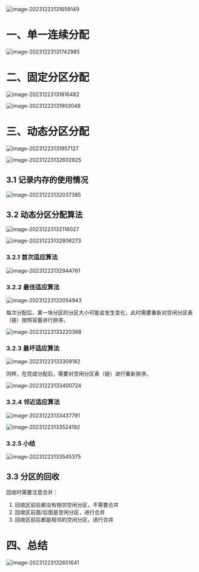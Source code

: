 ![image-20231223131659149](04.内存空间的分配—连续分配方式.assets/image-20231223131659149.png)

# 一、单一连续分配

![image-20231223131742985](04.内存空间的分配—连续分配方式.assets/image-20231223131742985.png)

# 二、固定分区分配

![image-20231223131816482](04.内存空间的分配—连续分配方式.assets/image-20231223131816482.png)

![image-20231223131903048](04.内存空间的分配—连续分配方式.assets/image-20231223131903048.png)

# 三、动态分区分配

![image-20231223131957127](04.内存空间的分配—连续分配方式.assets/image-20231223131957127.png)

![image-20231223132602825](04.内存空间的分配—连续分配方式.assets/image-20231223132602825.png)

## 3.1  记录内存的使用情况

![image-20231223132037385](04.内存空间的分配—连续分配方式.assets/image-20231223132037385.png)

## 3.2  动态分区分配算法

![image-20231223132116027](04.内存空间的分配—连续分配方式.assets/image-20231223132116027.png)

![image-20231223132806273](04.内存空间的分配—连续分配方式.assets/image-20231223132806273.png)

### 3.2.1  首次适应算法

![image-20231223132944761](04.内存空间的分配—连续分配方式.assets/image-20231223132944761.png)

### 3.2.2  最佳适应算法

![image-20231223133054943](04.内存空间的分配—连续分配方式.assets/image-20231223133054943.png)

每次分配后，某一块分区的分区大小可能会发生变化，此时需要重新对空闲分区表（链）按照容量进行排序。

![image-20231223133220368](04.内存空间的分配—连续分配方式.assets/image-20231223133220368.png)

### 3.2.3 最坏适应算法

![image-20231223133309182](04.内存空间的分配—连续分配方式.assets/image-20231223133309182.png)

同样，在完成分配后，需要对空闲分区表（链）进行重新排序。

![image-20231223133400724](04.内存空间的分配—连续分配方式.assets/image-20231223133400724.png)

### 3.2.4 邻近适应算法

![image-20231223133437791](04.内存空间的分配—连续分配方式.assets/image-20231223133437791.png)

![image-20231223133524192](04.内存空间的分配—连续分配方式.assets/image-20231223133524192.png)

### 3.2.5  小结

![image-20231223133545375](04.内存空间的分配—连续分配方式.assets/image-20231223133545375.png)

## 3.3  分区的回收

回收时需要注意合并：

1. 回收区前后都没有相邻空闲分区，不需要合并
2. 回收区前面/后面是空闲分区，进行合并
3. 回收区前后都是相邻的空闲分区，进行合并

# 四、总结

![image-20231223132651641](04.内存空间的分配—连续分配方式.assets/image-20231223132651641.png)